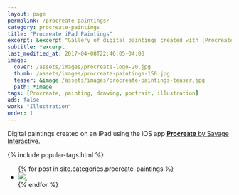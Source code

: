 ```yaml
---
layout: page
permalink: /procreate-paintings/
category: procreate-paintings
title: "Procreate iPad Paintings"
excerpt: &excerpt "Gallery of digital paintings created with [Procreate](http://procreate.si/) on an iPad. Find time lapse videos, in-process screenshots, and more."
subtitle: *excerpt
last_modified_at: 2017-04-08T22:46:05-04:00
image: 
  cover: /assets/images/procreate-logo-20.jpg
  thumb: /assets/images/procreate-paintings-150.jpg
  teaser: &image /assets/images/procreate-paintings-teaser.jpg
  path: *image
tags: [Procreate, painting, drawing, portrait, illustration]
ads: false
work: "Illustration"
order: 1
---
```


Digital paintings created on an iPad using the iOS app [**Procreate** by Savage Interactive](http://procreate.si/).

{% include popular-tags.html %}

<ul class="th-grid">
{% for post in site.categories.procreate-paintings %}
  <li>
    <a href="{{ site.url }}{{ post.url }}" title="{{ post.title }}">
      <noscript>
        <img src="{{ site.url }}{{ post.image.thumb }}">
      </noscript>
      <img class="lazyload fade-in" src="{{ site.url }}/assets/images/preload-150.png" data-src="{{ site.url }}{{ post.image.thumb }}" alt="">
    </a>
  </li>
{% endfor %}
</ul>
